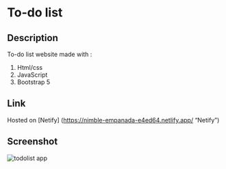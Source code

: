 # To-do list

## Description
To-do list website made with :
1. Html/css
2. JavaScript
3. Bootstrap 5

## Link
Hosted on [Netify] (https://nimble-empanada-e4ed64.netlify.app/ “Netify”)

## Screenshot
![todolist app](https://user-images.githubusercontent.com/86771559/194447042-dfd675f5-6c42-4891-8391-241ff9a10132.PNG)
